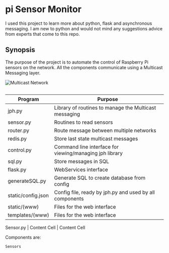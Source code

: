 # pi Sensor Monitor

I used this project to learn more about python, flask and asynchronous messaging. I am new to python and would not mind any suggestions advice from experts that come to this repo.

## Synopsis

The purpose of the project is to automate the control of Raspberry Pi sensors on the network. All the components communicate using a Multicast Messaging layer.

![Multicast Network](https://github.com/judgewooden/pimonitor/raw/master/img/PiSensorMonitor.png)

## 
Program            | Purpose
------------------ | -------------
jph.py             | Library of routines to manage the Multicast messaging
sensor.py          | Routines to read sensors 
router.py          | Route message between multiple networks
redis.py           | Store last state multicast messages 
control.py         | Command line interface for viewing/managing jph library
sql.py             | Store messages in SQL
flask.py           | WebServices interface
generateSQL.py     | Generate SQL to create database from config
static/config.json | Config file, ready by jph.py and used by all components
static/(www)       | Files for the web interface
templates/(www)    | Files for the web interface  



Sensor.py   | 
Content Cell  | Content Cell

Components are:

    Sensors   